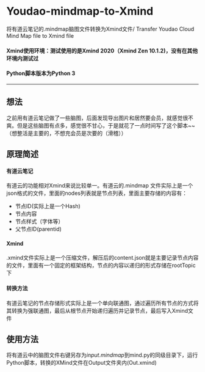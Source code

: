 # Youdao-mindmap-to-Xmind
将有道云笔记的.mindmap脑图文件转换为Xmind文件/ Transfer Youdao Cloud Mind Map file to Xmind file
#### Xmind使用环境：测试使用的是Xmind 2020（Xmind Zen 10.1.2)，没有在其他环境内测试过

#### Python脚本版本为Python 3

---
## 想法
之前用有道云笔记做了一些脑图，后面发现导出图片和居然要会员，就感觉很不爽。但是这些脑图有点多，感觉很不甘心，于是就花了一点时间写了这个脚本~~（想整活是主要的，不想充会员是次要的（滑稽））

## 原理简述
#### 有道云笔记
有道云的功能相对Xmind来说比较单一。有道云的.mindmap 文件实际上是一个json格式的文件，里面的nodes列表就是节点列表，里面主要存储的内容有：

- 节点ID(实际上是一个Hash)
- 节点内容
- 节点样式（字体等）
- 父节点ID(parentid)

#### Xmind
.xmind文件实际上是一个压缩文件，解压后的content.json就是主要记录节点内容的文件，里面有一个固定的框架结构，节点的内容以递归的形式存储在rootTopic下
#### 转换方法
有道云笔记的节点存储形式实际上是一个单向联通图，通过遍历所有节点的方式将其转换为强联通图，最后从根节点开始递归遍历并记录节点，最后写入Xmind文件

## 使用方法
将有道云中的脑图文件右键另存为*input.mindmap*到mind.py的同级目录下，运行Python脚本，转换的XMind文件在Output文件夹内(Out.xmind)
